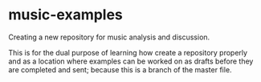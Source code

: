 # music-examples
Creating a new repository for music analysis and discussion.

This is for the dual purpose of learning how create a repository properly and as a location where examples can be worked on as drafts before they are completed and sent; because this is a branch of the master file. 
